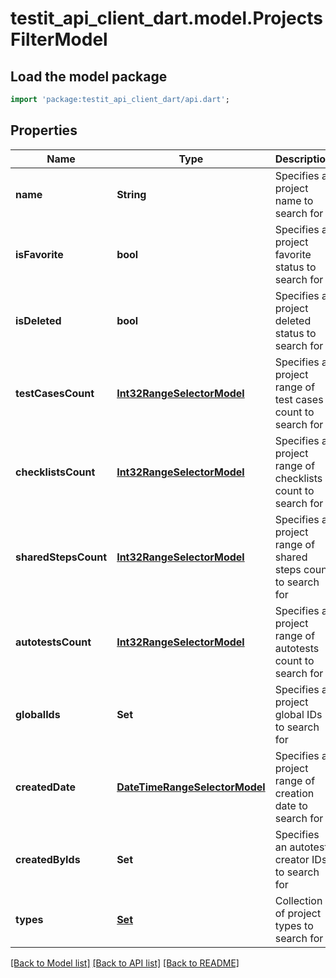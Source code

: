 # testit_api_client_dart.model.ProjectsFilterModel

## Load the model package
```dart
import 'package:testit_api_client_dart/api.dart';
```

## Properties
Name | Type | Description | Notes
------------ | ------------- | ------------- | -------------
**name** | **String** | Specifies a project name to search for | [optional] 
**isFavorite** | **bool** | Specifies a project favorite status to search for | [optional] 
**isDeleted** | **bool** | Specifies a project deleted status to search for | [optional] 
**testCasesCount** | [**Int32RangeSelectorModel**](Int32RangeSelectorModel.md) | Specifies a project range of test cases count to search for | [optional] 
**checklistsCount** | [**Int32RangeSelectorModel**](Int32RangeSelectorModel.md) | Specifies a project range of checklists count to search for | [optional] 
**sharedStepsCount** | [**Int32RangeSelectorModel**](Int32RangeSelectorModel.md) | Specifies a project range of shared steps count to search for | [optional] 
**autotestsCount** | [**Int32RangeSelectorModel**](Int32RangeSelectorModel.md) | Specifies a project range of autotests count to search for | [optional] 
**globalIds** | **Set<int>** | Specifies a project global IDs to search for | [optional] [default to const {}]
**createdDate** | [**DateTimeRangeSelectorModel**](DateTimeRangeSelectorModel.md) | Specifies a project range of creation date to search for | [optional] 
**createdByIds** | **Set<String>** | Specifies an autotest creator IDs to search for | [optional] [default to const {}]
**types** | [**Set<ProjectTypeModel>**](ProjectTypeModel.md) | Collection of project types to search for | [optional] [default to const {}]

[[Back to Model list]](../README.md#documentation-for-models) [[Back to API list]](../README.md#documentation-for-api-endpoints) [[Back to README]](../README.md)


